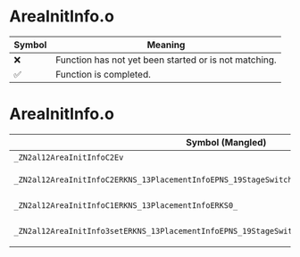 # AreaInitInfo.o
| Symbol | Meaning 
| ------------- | ------------- 
| :x: | Function has not yet been started or is not matching. 
| :white_check_mark: | Function is completed. 


# AreaInitInfo.o
| Symbol (Mangled) | Symbol (Demangled) | Decompiled? |
| ------------- |  ------------- | ------------- |
| `_ZN2al12AreaInitInfoC2Ev` | `al::AreaInitInfo::AreaInitInfo(void)` | :white_check_mark: |
| `_ZN2al12AreaInitInfoC2ERKNS_13PlacementInfoEPNS_19StageSwitchDirectorEPNS_14SceneObjHolderE` | `al::AreaInitInfo::AreaInitInfo(al::PlacementInfo const&,al::StageSwitchDirector *,al::SceneObjHolder *)` | :white_check_mark: |
| `_ZN2al12AreaInitInfoC1ERKNS_13PlacementInfoERKS0_` | `al::AreaInitInfo::AreaInitInfo(al::PlacementInfo const&,al::AreaInitInfo const&)` | :white_check_mark: |
| `_ZN2al12AreaInitInfo3setERKNS_13PlacementInfoEPNS_19StageSwitchDirectorEPNS_14SceneObjHolderE` | `al::AreaInitInfo::set(al::PlacementInfo const&,al::StageSwitchDirector *,al::SceneObjHolder *)` | :white_check_mark: |
